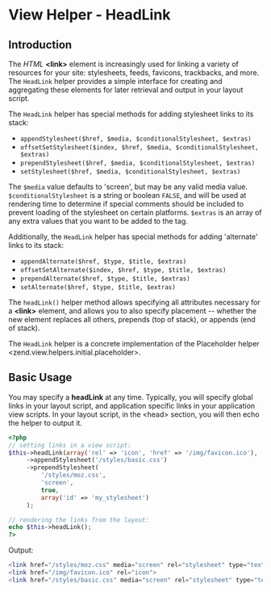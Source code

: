 # View Helper - HeadLink

## Introduction

The *HTML* **&lt;link&gt;** element is increasingly used for linking a variety of resources for your
site: stylesheets, feeds, favicons, trackbacks, and more. The `HeadLink` helper provides a simple
interface for creating and aggregating these elements for later retrieval and output in your layout
script.

The `HeadLink` helper has special methods for adding stylesheet links to its stack:

- `appendStylesheet($href, $media, $conditionalStylesheet, $extras)`
- `offsetSetStylesheet($index, $href, $media, $conditionalStylesheet, $extras)`
- `prependStylesheet($href, $media, $conditionalStylesheet, $extras)`
- `setStylesheet($href, $media, $conditionalStylesheet, $extras)`

The `$media` value defaults to 'screen', but may be any valid media value. `$conditionalStylesheet`
is a string or boolean `FALSE`, and will be used at rendering time to determine if special comments
should be included to prevent loading of the stylesheet on certain platforms. `$extras` is an array
of any extra values that you want to be added to the tag.

Additionally, the `HeadLink` helper has special methods for adding 'alternate' links to its stack:

- `appendAlternate($href, $type, $title, $extras)`
- `offsetSetAlternate($index, $href, $type, $title, $extras)`
- `prependAlternate($href, $type, $title, $extras)`
- `setAlternate($href, $type, $title, $extras)`

The `headLink()` helper method allows specifying all attributes necessary for a **&lt;link&gt;**
element, and allows you to also specify placement -- whether the new element replaces all others,
prepends (top of stack), or appends (end of stack).

The `HeadLink` helper is a concrete implementation of the Placeholder helper
&lt;zend.view.helpers.initial.placeholder&gt;.

## Basic Usage

You may specify a **headLink** at any time. Typically, you will specify global links in your layout
script, and application specific links in your application view scripts. In your layout script, in
the &lt;head&gt; section, you will then echo the helper to output it.

```php
<?php
// setting links in a view script:
$this->headLink(array('rel' => 'icon', 'href' => '/img/favicon.ico'), 'PREPEND')
     ->appendStylesheet('/styles/basic.css')
     ->prependStylesheet(
         '/styles/moz.css',
         'screen',
         true,
         array('id' => 'my_stylesheet')
     );

// rendering the links from the layout:
echo $this->headLink();
?>
```

Output:

```php
<link href="/styles/moz.css" media="screen" rel="stylesheet" type="text/css" id="my_stylesheet">
<link href="/img/favicon.ico" rel="icon">
<link href="/styles/basic.css" media="screen" rel="stylesheet" type="text/css">
```
